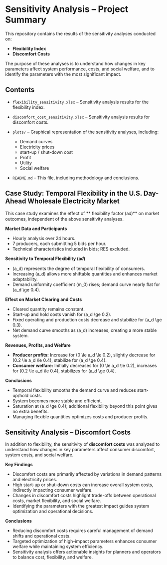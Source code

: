 # Sensitivity Analysis – Project Summary

This repository contains the results of the sensitivity analyses conducted on:

- **Flexibility Index**
- **Discomfort Costs**

The purpose of these analyses is to understand how changes in key parameters affect system performance, costs, and social welfare, and to identify the parameters with the most significant impact.

## Contents

- `flexibility_sensitivity.xlsx` – Sensitivity analysis results for the flexibility index.  
- `discomfort_cost_sensitivity.xlsx` – Sensitivity analysis results for discomfort costs.  
- `plots/` – Graphical representation of the sensitivity analyses, including:
  - Demand curves  
  - Electricity prices  
  - start-up / shut-down cost
  - Profit  
  - Utility
  - Social welfare  

- `README.md` – This file, including methodology and conclusions.


## Case Study: Temporal Flexibility in the U.S. Day-Ahead Wholesale Electricity Market

This case study examines the effect of ** flexibility factor (a𝑑)** on market outcomes, independent of the above sensitivity analyses.

**Market Data and Participants**  
- Hourly analysis over 24 hours.  
- 7 producers, each submitting 5 bids per hour.  
- Technical characteristics included in bids; RES excluded.  

**Sensitivity to Temporal Flexibility (a𝑑)**  
- \(a_d\) represents the degree of temporal flexibility of consumers.  
- Increasing \(a_d\) allows more shiftable quantities and enhances market adaptability.  
- Demand uniformity coefficient \(m_0\) rises; demand curve nearly flat for \(a_d \ge 0.4\).  

**Effect on Market Clearing and Costs**  
- Cleared quantity remains constant.  
- Start-up and hold costs vanish for \(a_d \ge 0.2\).  
- Fixed operating and production costs decrease and stabilize for \(a_d \ge 0.3\).  
- Net demand curve smooths as \(a_d\) increases, creating a more stable system.  

**Revenues, Profits, and Welfare**  
- **Producer profits:** Increase for \(0 \le a_d \le 0.2\), slightly decrease for \(0.2 \le a_d \le 0.4\), stabilize for \(a_d \ge 0.4\).  
- **Consumer welfare:** Initially decreases for \(0 \le a_d \le 0.2\), increases for \(0.2 \le a_d \le 0.4\), stabilizes for \(a_d \ge 0.4\).  

**Conclusions**  
- Temporal flexibility smooths the demand curve and reduces start-up/hold costs.  
- System becomes more stable and efficient.  
- Saturation at \(a_d \ge 0.4\); additional flexibility beyond this point gives no extra benefits.  
- Managing flexible quantities optimizes costs and producer profits.

## Sensitivity Analysis – Discomfort Costs

In addition to flexibility, the sensitivity of **discomfort costs** was analyzed to understand how changes in key parameters affect consumer discomfort, system costs, and social welfare.

**Key Findings**  
- Discomfort costs are primarily affected by variations in demand patterns and electricity prices.  
- High start-up or shut-down costs can increase overall system costs, indirectly impacting consumer welfare.  
- Changes in discomfort costs highlight trade-offs between operational costs, market flexibility, and social welfare.  
- Identifying the parameters with the greatest impact guides system optimization and operational decisions.

**Conclusions**  
- Reducing discomfort costs requires careful management of demand shifts and operational costs.  
- Targeted optimization of high-impact parameters enhances consumer welfare while maintaining system efficiency.  
- Sensitivity analysis offers actionable insights for planners and operators to balance cost, flexibility, and welfare.
